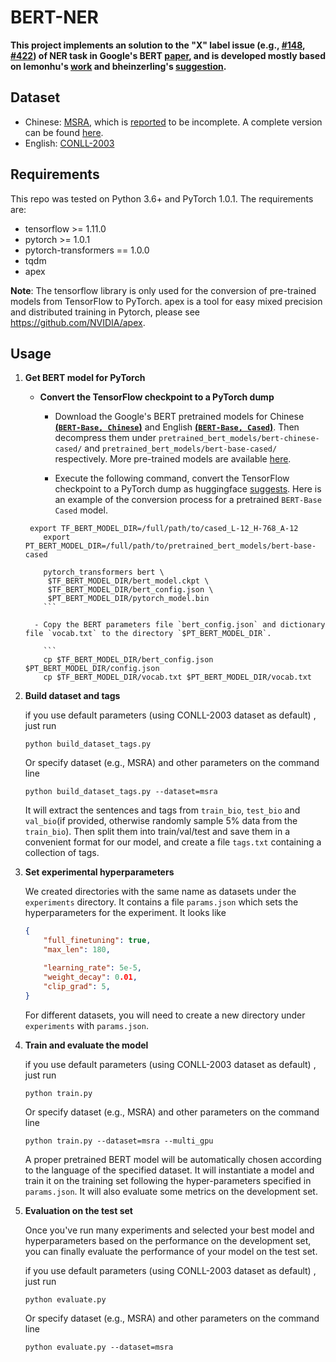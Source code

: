 # BERT-NER

**This project implements an solution to the "X" label issue (e.g., [#148](https://github.com/huggingface/pytorch-transformers/issues/148), [#422](https://github.com/huggingface/pytorch-transformers/issues/422)) of NER task in Google's BERT [paper](https://arxiv.org/pdf/1810.04805.pdf), and is developed mostly based on lemonhu's [work](https://github.com/lemonhu/NER-BERT-pytorch) and bheinzerling's [suggestion](https://github.com/huggingface/pytorch-transformers/issues/64#issuecomment-443703063).**

## Dataset

- Chinese: [MSRA](https://github.com/lemonhu/NER-BERT-pytorch/tree/master/data/msra), which is [reported](https://github.com/lemonhu/NER-BERT-pytorch/issues/9) to be incomplete. A complete version can be found [here](https://github.com/buppt/ChineseNER/tree/master/data/MSRA).
- English: [CONLL-2003](https://github.com/kyzhouhzau/BERT-NER/tree/master/data)

## Requirements

This repo was tested on Python 3.6+ and PyTorch 1.0.1. The requirements are:

- tensorflow >= 1.11.0
- pytorch >= 1.0.1
- pytorch-transformers == 1.0.0
- tqdm
- apex

**Note**: The tensorflow library is only used for the conversion of pre-trained models from TensorFlow to PyTorch. apex is a tool for easy mixed precision and distributed training in Pytorch, please see https://github.com/NVIDIA/apex.

## Usage

1. **Get BERT model for PyTorch**

   - **Convert the TensorFlow checkpoint to a PyTorch dump**

     - Download the Google's BERT pretrained models for Chinese  **[(`BERT-Base, Chinese`)](https://storage.googleapis.com/bert_models/2018_11_03/chinese_L-12_H-768_A-12.zip)** and English **[(`BERT-Base, Cased`)](https://storage.googleapis.com/bert_models/2018_10_18/cased_L-12_H-768_A-12.zip)**. Then decompress them under `pretrained_bert_models/bert-chinese-cased/` and `pretrained_bert_models/bert-base-cased/` respectively. More pre-trained models are available [here](https://github.com/google-research/bert#pre-trained-models).

     - Execute the following command,  convert the TensorFlow checkpoint to a PyTorch dump as huggingface [suggests](https://huggingface.co/pytorch-transformers/converting_tensorflow_models.html). Here is an example of the conversion process for a pretrained `BERT-Base Cased` model.
               
   ```shell
    export TF_BERT_MODEL_DIR=/full/path/to/cased_L-12_H-768_A-12
       export PT_BERT_MODEL_DIR=/full/path/to/pretrained_bert_models/bert-base-cased
    
       pytorch_transformers bert \
       	$TF_BERT_MODEL_DIR/bert_model.ckpt \
    	$TF_BERT_MODEL_DIR/bert_config.json \
       	$PT_BERT_MODEL_DIR/pytorch_model.bin
       ```
   
     - Copy the BERT parameters file `bert_config.json` and dictionary file `vocab.txt` to the directory `$PT_BERT_MODEL_DIR`.
   
       ```
       cp $TF_BERT_MODEL_DIR/bert_config.json $PT_BERT_MODEL_DIR/config.json
       cp $TF_BERT_MODEL_DIR/vocab.txt $PT_BERT_MODEL_DIR/vocab.txt
    ```
   
2. **Build dataset and tags**

   if you use default parameters (using CONLL-2003 dataset as default) , just run

   ```shell
   python build_dataset_tags.py
   ```

   Or specify dataset (e.g., MSRA) and other parameters on the command line

   ```shell
   python build_dataset_tags.py --dataset=msra
   ```

   It will extract the sentences and tags from `train_bio`, `test_bio` and `val_bio`(if provided, otherwise randomly sample 5% data from the `train_bio`). Then split them into train/val/test and save them in a convenient format for our model, and create a file `tags.txt` containing a collection of tags.

3. **Set experimental hyperparameters**

   We created directories with the same name as datasets under the `experiments` directory. It contains a file `params.json` which sets the hyperparameters for the experiment. It looks like

   ```json
   {
       "full_finetuning": true,
       "max_len": 180,
   
       "learning_rate": 5e-5,
       "weight_decay": 0.01,
       "clip_grad": 5,
   }
   ```

   For different datasets, you will need to create a new directory under `experiments` with  `params.json`.

4. **Train and evaluate the model**

   if you use default parameters (using CONLL-2003 dataset as default) , just run

   ```python
   python train.py
   ```

   Or specify dataset (e.g., MSRA) and other parameters on the command line

   ```shell
   python train.py --dataset=msra --multi_gpu
   ```

   A proper pretrained BERT model will be automatically chosen according to the language of the specified dataset. It will instantiate a model and train it on the training set following the hyper-parameters specified in `params.json`. It will also evaluate some metrics on the development set.

5. **Evaluation on the test set**

   Once you've run many experiments and selected your best model and hyperparameters based on the performance on the development set, you can finally evaluate the performance of your model on the test set.

   if you use default parameters (using CONLL-2003 dataset as default) , just run

   ```shell
   python evaluate.py
   ```

   Or specify dataset (e.g., MSRA) and other parameters on the command line

   ```shell
   python evaluate.py --dataset=msra
   ```
